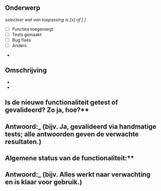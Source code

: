 ## Onderwerp
_selecteer wat van toepassing is [x] of [ ]_ 
- [ ] Functies toegevoegt
- [ ] Tests gemaakt
- [ ] Bug fixes
- [ ] Anders
- 
## Omschrijving
- 
- 

## Is de nieuwe functionaliteit getest of gevalideerd? Zo ja, hoe?**  
   Antwoord:_ (bijv. Ja, gevalideerd via handmatige tests; alle antwoorden geven de verwachte resultaten.)
- 

## Algemene status van de functionaliteit:**   
   Antwoord:_ (bijv. Alles werkt naar verwachting en is klaar voor gebruik.)
- 